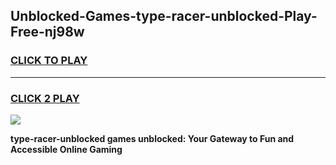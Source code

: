 
## Unblocked-Games-type-racer-unblocked-Play-Free-nj98w
<h3>
<a href="https://premium76.site?title=type-racer-unblocked&ref=18A1">CLICK TO PLAY</a></h3>
<hr>

<h3>
<a href="https://premium76.site?title=type-racer-unblocked&ref=18A1">CLICK 2 PLAY</a>
  
</h3>

<a href="https://premium76.site?title=type-racer-unblocked&ref=18A1"><img src="https://clearcache.store/games.png"></a>


**type-racer-unblocked games unblocked: Your Gateway to Fun and Accessible Online Gaming**
